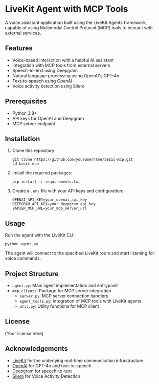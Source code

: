# LiveKit Agent with MCP Tools

A voice assistant application built using the LiveKit Agents framework, capable of using Multimodal Control Protocol (MCP) tools to interact with external services.

## Features

- Voice-based interaction with a helpful AI assistant
- Integration with MCP tools from external servers
- Speech-to-text using Deepgram
- Natural language processing using OpenAI's GPT-4o
- Text-to-speech using OpenAI
- Voice activity detection using Silero

## Prerequisites

- Python 3.8+
- API keys for OpenAI and Deepgram
- MCP server endpoint

## Installation

1. Clone this repository:
   ```
   git clone https://github.com/yourusername/basic-mcp.git
   cd basic-mcp
   ```

2. Install the required packages:
   ```
   pip install -r requirements.txt
   ```

3. Create a `.env` file with your API keys and configuration:
   ```
   OPENAI_API_KEY=your_openai_api_key
   DEEPGRAM_API_KEY=your_deepgram_api_key
   ZAPIER_MCP_URL=your_mcp_server_url
   ```

## Usage

Run the agent with the LiveKit CLI:

```
python agent.py
```

The agent will connect to the specified LiveKit room and start listening for voice commands.

## Project Structure

- `agent.py`: Main agent implementation and entrypoint
- `mcp_client/`: Package for MCP server integration
  - `server.py`: MCP server connection handlers
  - `agent_tools.py`: Integration of MCP tools with LiveKit agents
  - `util.py`: Utility functions for MCP client

## License

[Your license here]

## Acknowledgements

- [LiveKit](https://livekit.io/) for the underlying real-time communication infrastructure
- [OpenAI](https://openai.com/) for GPT-4o and text-to-speech
- [Deepgram](https://deepgram.com/) for speech-to-text
- [Silero](https://github.com/snakers4/silero-vad) for Voice Activity Detection